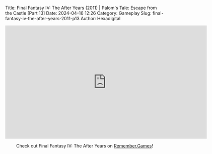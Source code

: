 Title: Final Fantasy IV: The After Years (2011) | Palom's Tale: Escape from the Castle [Part 13]
Date: 2024-04-16 12:26
Category: Gameplay
Slug: final-fantasy-iv-the-after-years-2011-p13
Author: Hexadigital

<center><iframe src="https://www.youtube.com/embed/LPUbQ_zFwyU?feature=oembed" allow="accelerometer; autoplay; encrypted-media; gyroscope; picture-in-picture" width="640" height="360" frameborder="0"></iframe>

Check out Final Fantasy IV: The After Years on [Remember.Games](https://remember.games/game/7757/final-fantasy-iv-the-complete-collection/)!</center>